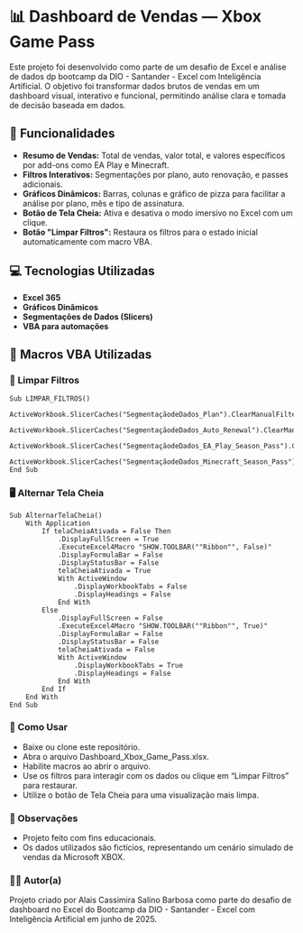 # 📊 Dashboard de Vendas — Xbox Game Pass

Este projeto foi desenvolvido como parte de um desafio de Excel e análise de dados dp bootcamp da DIO - Santander - Excel com Inteligência Artificial. O objetivo foi transformar dados brutos de vendas em um dashboard visual, interativo e funcional, permitindo análise clara e tomada de decisão baseada em dados.

## 🧩 Funcionalidades

- **Resumo de Vendas:** Total de vendas, valor total, e valores específicos por add-ons como EA Play e Minecraft.
- **Filtros Interativos:** Segmentações por plano, auto renovação, e passes adicionais.
- **Gráficos Dinâmicos:** Barras, colunas e gráfico de pizza para facilitar a análise por plano, mês e tipo de assinatura.
- **Botão de Tela Cheia:** Ativa e desativa o modo imersivo no Excel com um clique.
- **Botão "Limpar Filtros":** Restaura os filtros para o estado inicial automaticamente com macro VBA.

## 💻 Tecnologias Utilizadas

- **Excel 365**
- **Gráficos Dinâmicos**
- **Segmentações de Dados (Slicers)**
- **VBA para automações**

## 🔧 Macros VBA Utilizadas

### 🧼 Limpar Filtros

```vba
Sub LIMPAR_FILTROS()
    ActiveWorkbook.SlicerCaches("SegmentaçãodeDados_Plan").ClearManualFilter
    ActiveWorkbook.SlicerCaches("SegmentaçãodeDados_Auto_Renewal").ClearManualFilter
    ActiveWorkbook.SlicerCaches("SegmentaçãodeDados_EA_Play_Season_Pass").ClearManualFilter
    ActiveWorkbook.SlicerCaches("SegmentaçãodeDados_Minecraft_Season_Pass").ClearManualFilter
End Sub
```
### 🖥️ Alternar Tela Cheia

```vba
Sub AlternarTelaCheia()
    With Application
        If telaCheiaAtivada = False Then
            .DisplayFullScreen = True
            .ExecuteExcel4Macro "SHOW.TOOLBAR(""Ribbon"", False)"
            .DisplayFormulaBar = False
            .DisplayStatusBar = False
            telaCheiaAtivada = True
            With ActiveWindow
                .DisplayWorkbookTabs = False
                .DisplayHeadings = False
            End With
        Else
            .DisplayFullScreen = False
            .ExecuteExcel4Macro "SHOW.TOOLBAR(""Ribbon"", True)"
            .DisplayFormulaBar = False
            .DisplayStatusBar = False
            telaCheiaAtivada = False
            With ActiveWindow
                .DisplayWorkbookTabs = True
                .DisplayHeadings = False
            End With
        End If
    End With
End Sub
```

### 📁 Como Usar
- Baixe ou clone este repositório.
- Abra o arquivo Dashboard_Xbox_Game_Pass.xlsx.
- Habilite macros ao abrir o arquivo.
- Use os filtros para interagir com os dados ou clique em “Limpar Filtros” para restaurar.
- Utilize o botão de Tela Cheia para uma visualização mais limpa.

### 📌 Observações
- Projeto feito com fins educacionais.
- Os dados utilizados são fictícios, representando um cenário simulado de vendas da Microsoft XBOX.

### 👩‍💻 Autor(a)
Projeto criado por Alais Cassimira Salino Barbosa como parte do desafio de dashboard no Excel do Bootcamp da DIO - Santander - Excel com Inteligência Artificial em junho de 2025.
